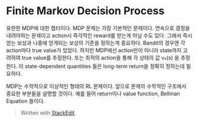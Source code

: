# Finite Markov Decision Process

유한한 MDP에 대한 챕터이다. 
MDP 문제는 가장 기본적인 문제이다. 
연속으로 결정을 내려야하는 문제이고 action시 즉각적인 reward를 받는게 아닐 수도 있다. 
그래서 즉시 얻는 보상과 나중에 얻게되는 보상의 기준을 정하는게 중요하다. Bandit의 경우엔 각 action마다 true value가 있었다. 하지만 MDP에선 action만이 아니라 state까지 고려하여 true value를 추정한다. 또는 최적의 action을 통해 각 상태의 값 v<sub>*</sub>(s) 을 추정한다. 이 state-dependent quantities 들은 long-term return을 정확히 정하는데 필요하다.

MDP는 수학적으로 이상적인 형태의 RL 문제이다. 앞으로 문제의 수학적인 구조에서 중요한 부분들을 설명할 것이다.
예를 들어 return이나 value function, Bellman Equation 들이다.


> Written with [StackEdit](https://stackedit.io/).
<!--stackedit_data:
eyJoaXN0b3J5IjpbMjcxOTY4MzQ1LC0xNzcwNDQzNzksLTEyOD
E0MDE5NzAsNjg2NDIwMzIwLDc2MDE2NDM3MywtMjE3NTgwMzE3
XX0=
-->